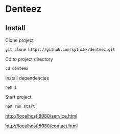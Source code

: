 # Denteez

## Install

Clone project

```
git clone https://github.com/sytnikk/denteez.git
```

Cd to project directory

```
cd denteez
```

Install dependencies

```
npm i
```

Start project

```
npm run start
```


[http://localhost:8080/service.html](http://localhost:8080/service.html)

[http://localhost:8080/contact.html](http://localhost:8080/contact.html) 


